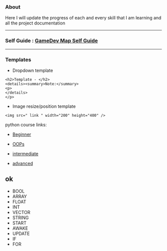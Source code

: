 ### About
Here I will update the progress of each and every skill that I am learning and all the project documentation  

---  
  
### Self Guide : [GameDev Map Self Guide](https://gamedevmap.com/)  

---  

### Templates  
  
  
- Dropdown template
```
<h2>Template - </h2>  
<details><summary>Note:</summary>  
<p>   
</details>
</p>
```


- Image resize/position template  
```
<img src=" link " width="200" height="400" />
```

python course links:  
- [Beginner](https://www.youtube.com/watch?v=YfO28Ihehbk&t=11855s)

- [OOPs](https://www.youtube.com/watch?v=Ej_02ICOIgs&list=WL&index=43)

- [intermediate](https://www.youtube.com/watch?v=HGOBQPFzWKo&t=19853s)

- [advanced](https://www.youtube.com/playlist?list=PL7yh-TELLS1FuqLSjl5bgiQIEH25VEmIc)


## ok

- BOOL
- ARRAY
- FLOAT
- INT
- VECTOR
- STRING
- START 
- AWAKE
- UPDATE
- IF
- FOR
